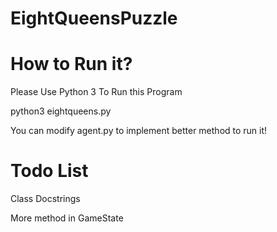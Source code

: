 # EightQueensPuzzle
# How to Run it?
Please Use Python 3 To Run this Program 

python3 eightqueens.py

You can modify agent.py to implement better method to run it!

# Todo List
Class Docstrings

More method in GameState
